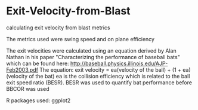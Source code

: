 # Exit-Velocity-from-Blast
calculating exit velocity from blast metrics

The metrics used were swing speed and on plane efficiency

The exit velocities were calculated using an equation derived by Alan Nathan in his paper "Characterizing the performance of baseball bats" which can be found here: http://baseball.physics.illinois.edu/AJP-Feb2003.pdf
    The equation: exit velocity = ea(velocity of the ball) + (1 + ea)(velocity of the bat) 
ea is the collision efficiency which is related to the ball exit speed ratio (BESR). BESR was used to quantify bat performance before BBCOR was used 

R packages used:
  ggplot2
  
